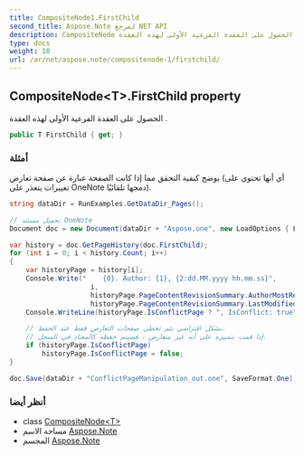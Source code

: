```yaml
---
title: CompositeNode1.FirstChild
second_title: Aspose.Note لمرجع NET API
description: CompositeNode ملكية. الحصول على العقدة الفرعية الأولى لهذه العقدة .
type: docs
weight: 10
url: /ar/net/aspose.note/compositenode-1/firstchild/
---
```

## CompositeNode&lt;T&gt;.FirstChild property

الحصول على العقدة الفرعية الأولى لهذه العقدة .

```csharp
public T FirstChild { get; }
```

### أمثلة

يوضح كيفية التحقق مما إذا كانت الصفحة عبارة عن صفحة تعارض (أي أنها تحتوي على تغييرات يتعذر على OneNote دمجها تلقائيًا).

```csharp
string dataDir = RunExamples.GetDataDir_Pages();

// تحميل مستند OneNote
Document doc = new Document(dataDir + "Aspose.one", new LoadOptions { LoadHistory = true });

var history = doc.GetPageHistory(doc.FirstChild);
for (int i = 0; i < history.Count; i++)
{
    var historyPage = history[i];
    Console.Write("    {0}. Author: {1}, {2:dd.MM.yyyy hh.mm.ss}",
                    i,
                    historyPage.PageContentRevisionSummary.AuthorMostRecent,
                    historyPage.PageContentRevisionSummary.LastModifiedTime);
    Console.WriteLine(historyPage.IsConflictPage ? ", IsConflict: true" : string.Empty);

    // بشكل افتراضي يتم تخطي صفحات التعارض فقط عند الحفظ.
    // إذا قمت بتمييزه على أنه غير متعارض ، فسيتم حفظه كالمعتاد في السجل.
    if (historyPage.IsConflictPage)
        historyPage.IsConflictPage = false;
}

doc.Save(dataDir + "ConflictPageManipulation_out.one", SaveFormat.One);
```

### أنظر أيضا

* class [CompositeNode&lt;T&gt;](../)
* مساحة الاسم [Aspose.Note](../../compositenode-1/)
* المجسم [Aspose.Note](../../../)


